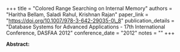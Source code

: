 +++
title = "Colored Range Searching on Internal Memory"
authors = "Haritha Bellam, Saladi Rahul, Krishnan Rajan"
paper_link = "https://doi.org/10.1007/978-3-642-29035-0\_8"
publication_details = "Database Systems for Advanced Applications - 17th International Conference,  DASFAA 2012"
conference_date = "2012"
notes = ""
+++

<b>Abstract:</b>
